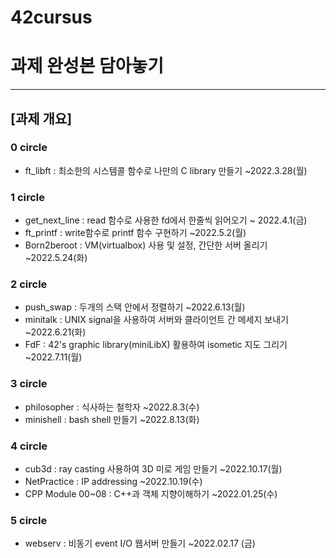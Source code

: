 # 42cursus
# 과제 완성본 담아놓기

***

## [과제 개요]
### 0 circle
- ft_libft : 최소한의 시스템콜 함수로 나만의 C library 만들기 ~2022.3.28(월)  

### 1 circle
- get_next_line : read 함수로 사용한 fd에서 한줄씩 읽어오기 ~ 2022.4.1(금)
- ft_printf : write함수로 printf 함수 구현하기 ~2022.5.2(월)
- Born2beroot : VM(virtualbox) 사용 및 설정, 간단한 서버 올리기 ~2022.5.24(화)  

### 2 circle
- push_swap : 두개의 스택 안에서 정렬하기 ~2022.6.13(월)
- minitalk : UNIX signal을 사용하여 서버와 클라이언트 간 메세지 보내기 ~2022.6.21(화)
- FdF : 42's graphic library(miniLibX) 활용하여 isometic 지도 그리기 ~2022.7.11(월)  

### 3 circle
- philosopher : 식사하는 철학자 ~2022.8.3(수)
- minishell : bash shell 만들기 ~2022.8.13(화)  

### 4 circle
- cub3d : ray casting 사용하여 3D 미로 게임 만들기 ~2022.10.17(월)
- NetPractice : IP addressing ~2022.10.19(수)
- CPP Module 00~08 : C++과 객체 지향이해하기 ~2022.01.25(수)  

### 5 circle
- webserv : 비동기 event I/O 웹서버 만들기 ~2022.02.17 (금)  
